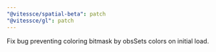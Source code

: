 ```yaml
---
"@vitessce/spatial-beta": patch
"@vitessce/gl": patch
---
```


Fix bug preventing coloring bitmask by obsSets colors on initial load.
